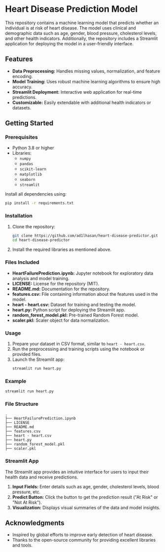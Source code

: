 # Heart Disease Prediction Model

This repository contains a machine learning model that predicts whether an individual is at risk of heart disease. The model uses clinical and demographic data such as age, gender, blood pressure, cholesterol levels, and other health indicators. Additionally, the repository includes a Streamlit application for deploying the model in a user-friendly interface.

## Features
- **Data Preprocessing:** Handles missing values, normalization, and feature encoding.
- **Model Training:** Uses robust machine learning algorithms to ensure high accuracy.
- **Streamlit Deployment:** Interactive web application for real-time predictions.
- **Customizable:** Easily extendable with additional health indicators or datasets.

## Getting Started

### Prerequisites
- Python 3.8 or higher
- Libraries: 
  - `numpy`
  - `pandas`
  - `scikit-learn`
  - `matplotlib`
  - `seaborn`
  - `streamlit`

Install all dependencies using:
```bash
pip install -r requirements.txt
```

### Installation
1. Clone the repository:
   ```bash
   git clone https://github.com/ad1lhasan/heart-disease-predictor.git
   cd heart-disease-predictor
   ```
2. Install the required libraries as mentioned above.

### Files Included
- **HeartFailurePrediction.ipynb:** Jupyter notebook for exploratory data analysis and model training.
- **LICENSE:** License for the repository (MIT).
- **README.md:** Documentation for the repository.
- **features.csv:** File containing information about the features used in the model.
- **heart - heart.csv:** Dataset for training and testing the model.
- **heart.py:** Python script for deploying the Streamlit app.
- **random_forest_model.pkl:** Pre-trained Random Forest model.
- **scaler.pkl:** Scaler object for data normalization.

### Usage
1. Prepare your dataset in CSV format, similar to `heart - heart.csv`.
2. Run the preprocessing and training scripts using the notebook or provided files.
3. Launch the Streamlit app:
   ```bash
   streamlit run heart.py
   ```

### Example
```bash
streamlit run heart.py
```

### File Structure
```plaintext
.
├── HeartFailurePrediction.ipynb
├── LICENSE
├── README.md
├── features.csv
├── heart - heart.csv
├── heart.py
├── random_forest_model.pkl
├── scaler.pkl
```

### Streamlit App
The Streamlit app provides an intuitive interface for users to input their health data and receive predictions. 

1. **Input Fields:** Enter details such as age, gender, cholesterol levels, blood pressure, etc.
2. **Predict Button:** Click the button to get the prediction result ("At Risk" or "Not At Risk").
3. **Visualization:** Displays visual summaries of the data and model insights.

## Acknowledgments
- Inspired by global efforts to improve early detection of heart disease.
- Thanks to the open-source community for providing excellent libraries and tools.
